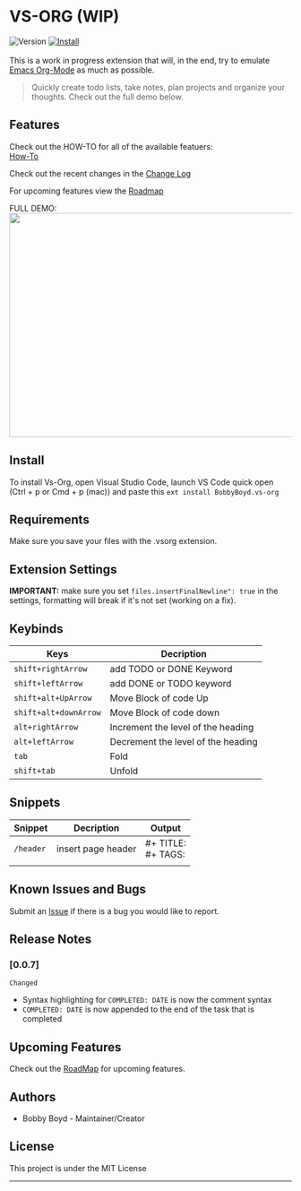 # VS-ORG (WIP)

![Version](https://img.shields.io/badge/version-v0.0.7-blue.svg)
[![Install](https://img.shields.io/badge/Marketplace-Install-green.svg)](https://marketplace.visualstudio.com/items?itemName=BobbyBoyd.vs-org)</br></br>
This is a work in progress extension that will, in the end, try to emulate [Emacs Org-Mode](https://orgmode.org/) as much as possible.

> Quickly create todo lists, take notes, plan projects and organize your thoughts. Check out the full demo below.

## Features

Check out the HOW-TO for all of the available featuers:</br>
[How-To](https://github.com/robaboyd/vs-org/blob/master/howto.md)

Check out the recent changes in the [Change Log](https://github.com/robaboyd/vs-org/blob/master/CHANGELOG.md)

For upcoming features view the [Roadmap](https://github.com/robaboyd/vs-org/blob/master/roadmap.md)

FULL DEMO:  
<img src="https://github.com/robaboyd/vs-org/blob/master/Images/fullDemo.gif?raw=true" width="700" height="400" />

## Install

To install Vs-Org, open Visual Studio Code, launch VS Code quick open (Ctrl + p or Cmd + p (mac)) and paste this `ext install BobbyBoyd.vs-org`

## Requirements

Make sure you save your files with the .vsorg extension.

## Extension Settings

**IMPORTANT:** make sure you set `files.insertFinalNewline": true` in the settings, formatting will break if it's not set (working on a fix).

## Keybinds

| Keys                  | Decription                         |
| --------------------- | ---------------------------------- |
| `shift+rightArrow`    | add TODO or DONE Keyword           |
| `shift+leftArrow`     | add DONE or TODO keyword           |
| `shift+alt+UpArrow`   | Move Block of code Up              |
| `shift+alt+downArrow` | Move Block of code down            |
| `alt+rightArrow`      | Increment the level of the heading |
| `alt+leftArrow`       | Decrement the level of the heading |
| `tab`                 | Fold                               |
| `shift+tab`           | Unfold                             |

## Snippets

| Snippet   | Decription         | Output                  |
| --------- | ------------------ | ----------------------- |
| `/header` | insert page header | #+ TITLE:</br> #+ TAGS: |
|           |                    |                         |

## Known Issues and Bugs

Submit an [Issue](https://github.com/robaboyd/vs-org/issues) if there is a bug you would like to report.

## Release Notes

### [0.0.7]

`Changed`

- Syntax highlighting for `COMPLETED: DATE` is now the comment syntax
- `COMPLETED: DATE` is now appended to the end of the task that is completed

## Upcoming Features

Check out the [RoadMap](https://github.com/robaboyd/vs-org/blob/master/roadmap.md) for upcoming features.

## Authors

- Bobby Boyd - Maintainer/Creator

## License

This project is under the MIT License

---
